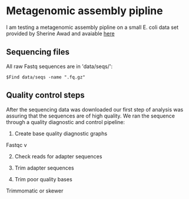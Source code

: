 # Metagenomic assembly pipline 
I am testing a metagenomic assembly pipline on a small E. coli data set 
provided by Sherine Awad and avaiable
[here](https://s3.amazonaws.com/public.ged.msu.edu/ecoli_ref-5m.fastq.gz)

## Sequencing files 

All raw Fastq sequences are in 'data/seqs/':

	$Find data/seqs -name ".fq.gz"

## Quality control steps 

After the sequencing data was downloaded our first step of analysis was assuring 
that the sequences are of high quality. We ran the sequence through a quality 
diagnostic and control pipeline: 

1. Create base quality diagnostic graphs 

Fastqc v 

2. Check reads for adapter sequences

3. Trim adapter sequences 

4. Trim poor quality bases 

Trimmomatic or skewer 




